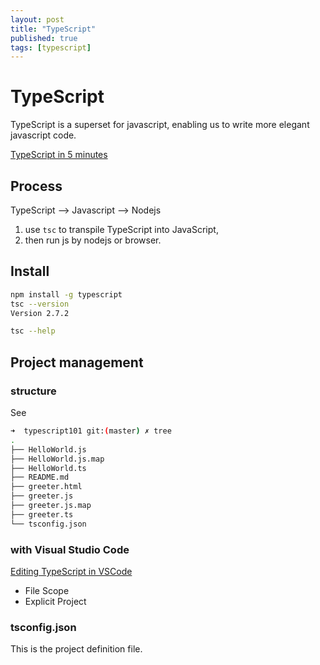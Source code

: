 ```yaml
---
layout: post
title: "TypeScript"
published: true
tags: [typescript]
---
```

# TypeScript

TypeScript is a superset for javascript, enabling us to write more elegant javascript code. 


[TypeScript in 5 minutes](https://www.typescriptlang.org/docs/handbook/typescript-in-5-minutes.html)

## Process

TypeScript --> Javascript --> Nodejs

1. use `tsc` to transpile TypeScript into JavaScript, 
2. then run js by nodejs or browser. 


## Install
```sh
npm install -g typescript
tsc --version
Version 2.7.2

tsc --help

```

## Project management

### structure
See []()
```sh
➜  typescript101 git:(master) ✗ tree
.
├── HelloWorld.js
├── HelloWorld.js.map
├── HelloWorld.ts
├── README.md
├── greeter.html
├── greeter.js
├── greeter.js.map
├── greeter.ts
└── tsconfig.json

```

### with Visual Studio Code
[Editing TypeScript in VSCode](https://code.visualstudio.com/docs/languages/typescript)
* File Scope
* Explicit Project

### tsconfig.json
This is the project definition file. 

